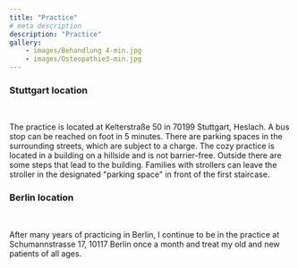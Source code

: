 ```yaml
---
title: "Practice"
# meta description
description: "Practice"
gallery: 
    - images/Behandlung 4-min.jpg
    - images/Osteopathie3-min.jpg
---
```


### Stuttgart location
<br>

The practice is located at Kelterstraße 50 in 70199 Stuttgart, Heslach. A bus stop can be reached on foot in 5 minutes. There are parking spaces in the surrounding streets, which are subject to a charge.
The cozy practice is located in a building on a hillside and is not barrier-free. Outside there are some steps that lead to the building. Families with strollers can leave the stroller in the designated "parking space" in front of the first staircase. 


### Berlin location
<br>

After many years of practicing in Berlin, I continue to be in the practice at Schumannstrasse 17, 10117 Berlin once a month and treat my old and new patients of all ages.
